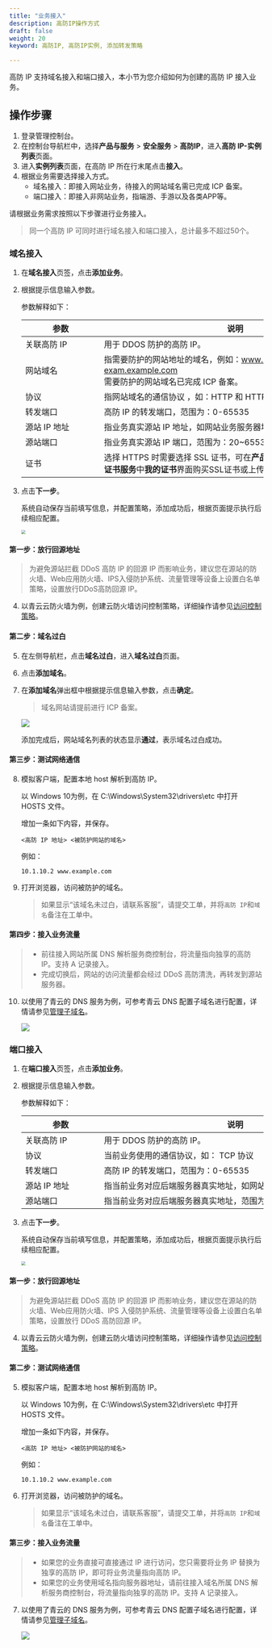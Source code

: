 ```yaml
---
title: "业务接入"
description: 高防IP操作方式
draft: false
weight: 20
keyword: 高防IP, 高防IP实例, 添加转发策略

---
```


高防 IP 支持域名接入和端口接入，本小节为您介绍如何为创建的高防 IP 接入业务。

## 操作步骤

1. 登录管理控制台。
2. 在控制台导航栏中，选择**产品与服务** > **安全服务** > **高防IP**，进入**高防 IP-实例列表**页面。
3. 进入**实例列表**页面，在高防 IP 所在行末尾点击**接入**。
4. 根据业务需要选择接入方式。
   - 域名接入：即接入网站业务，待接入的网站域名需已完成 ICP 备案。
   - 端口接入：即接入非网站业务，指端游、手游以及各类APP等。

请根据业务需求按照以下步骤进行业务接入。

> 同一个高防 IP 可同时进行域名接入和端口接入，总计最多不超过50个。

### 域名接入

1. 在**域名接入**页签，点击**添加业务**。

2. 根据提示信息输入参数。

   参数解释如下：

   | <span style="display:inline-block;width:140px">参数</span> | <span style="display:inline-block;width:520px">说明</span>   |
   | ---------------------------------------------------------- | ------------------------------------------------------------ |
   | 关联高防 IP                                                | 用于 DDOS 防护的高防 IP。                                    |
   | 网站域名                                                   | 指需要防护的网站地址的域名，例如：www.example.com，exam.example.com<br/>需要防护的网站域名已完成 ICP 备案。 |
   | 协议                                                       | 指网站域名的通信协议 ，如：HTTP 和 HTTPS                     |
   | 转发端口                                                   | 高防 IP 的转发端口，范围为：0-65535                          |
   | 源站 IP 地址                                               | 指业务真实源站 IP 地址，如网站业务服务器地址。               |
   | 源站端口                                                   | 指业务真实源站 IP 端口，范围为：20~65535                     |
   | 证书                                                       | 选择 HTTPS 时需要选择 SSL 证书，可在**产品与服务** > **域名与网站** > **SSL证书服务**中**我的证书**界面购买SSL证书或上传证书。 |

3. 点击**下一步**。

   系统自动保存当前填写信息，并配置策略，添加成功后，根据页面提示执行后续相应配置。

   <img src="../../_images/04.png" style="zoom:50%;" />


#### 第一步：放行回源地址

> 为避免源站拦截 DDoS 高防 IP 的回源 IP 而影响业务，建议您在源站的防火墙、Web应用防火墙、IPS入侵防护系统、流量管理等设备上设置白名单策略，设置放行DDoS高防回源 IP。

4. 以青云云防火墙为例，创建云防火墙访问控制策略，详细操作请参见[访问控制策略](/security/firewall/manual/cfw/)。

#### 第二步：域名过白

5. 在左侧导航栏，点击**域名过白**，进入**域名过白**页面。
6. 点击**添加域名**。

7. 在**添加域名**弹出框中根据提示信息输入参数，点击**确定**。

   > 域名网站请提前进行 ICP 备案。

   ![](../../_images/05.png)

   添加完成后，网站域名列表的状态显示**通过**，表示域名过白成功。

#### 第三步：测试网络通信

8. 模拟客户端，配置本地 host 解析到高防 IP。

   以 Windows 10为例，在 C:\Windows\System32\drivers\etc 中打开 HOSTS 文件。

   增加一条如下内容，并保存。

   ```
   <高防 IP 地址> <被防护网站的域名>
   ```

   例如：

   ```
   10.1.10.2 www.example.com
   ```

9. 打开浏览器，访问被防护的域名。

   > 如果显示“该域名未过白，请联系客服”，请提交工单，并将`高防 IP`和`域名`备注在工单中。

#### 第四步：接入业务流量

> - 前往接入网站所属 DNS 解析服务商控制台，将流量指向独享的高防 IP。支持 A 记录接入。
> - 完成切换后，网站的访问流量都会经过 DDoS 高防清洗，再转发到源站服务器。

10. 以使用了青云的 DNS 服务为例，可参考青云 DNS 配置子域名进行配置，详情请参见[管理子域名](/site/dns/manual/dnsrecord/subzone/)。

    ![](../../_images/06.png)

### 端口接入

1. 在**端口接入**页签，点击**添加业务**。

2. 根据提示信息输入参数。

   参数解释如下：

   | <span style="display:inline-block;width:140px">参数</span> | <span style="display:inline-block;width:520px">说明</span> |
   | ---------------------------------------------------------- | ---------------------------------------------------------- |
   | 关联高防 IP                                                | 用于 DDOS 防护的高防 IP。                                  |
   | 协议                                                       | 当前业务使用的通信协议，如： TCP 协议                      |
   | 转发端口                                                   | 高防 IP 的转发端口，范围为：0-65535                        |
   | 源站 IP 地址                                               | 指当前业务对应后端服务器真实地址，如网站业务服务器地址。   |
   | 源站端口                                                   | 指当前业务对应后端服务器真实地址，范围为：20~65535         |

3. 点击**下一步**。

   系统自动保存当前填写信息，并配置策略，添加成功后，根据页面提示执行后续相应配置。

   <img src="../../_images/07.png" style="zoom:50%;" />


#### 第一步：放行回源地址

> 为避免源站拦截 DDoS 高防 IP 的回源 IP 而影响业务，建议您在源站的防火墙、Web应用防火墙、IPS 入侵防护系统、流量管理等设备上设置白名单策略，设置放行 DDoS 高防回源 IP。

4. 以青云云防火墙为例，创建云防火墙访问控制策略，详细操作请参见[访问控制策略](/security/firewall/manual/cfw/)。

#### 第二步：测试网络通信

5. 模拟客户端，配置本地 host 解析到高防 IP。

   以 Windows 10为例，在 C:\Windows\System32\drivers\etc 中打开 HOSTS 文件。

   增加一条如下内容，并保存。

   ```
   <高防 IP 地址> <被防护网站的域名>
   ```

   例如：

   ```
   10.1.10.2 www.example.com
   ```

6. 打开浏览器，访问被防护的域名。

   > 如果显示“该域名未过白，请联系客服”，请提交工单，并将`高防 IP`和`域名`备注在工单中。

#### 第三步：接入业务流量

> - 如果您的业务直接可直接通过 IP 进行访问，您只需要将业务 IP 替换为独享的高防 IP，即可将业务流量指向高防 IP。
> - 如果您的业务使用域名指向服务器地址，请前往接入域名所属 DNS 解析服务商控制台，将流量指向独享的高防 IP。支持 A 记录接入。

7. 以使用了青云的 DNS 服务为例，可参考青云 DNS 配置子域名进行配置，详情请参见[管理子域名](/site/dns/manual/dnsrecord/subzone/)。

   ![](../../_images/06.png)

